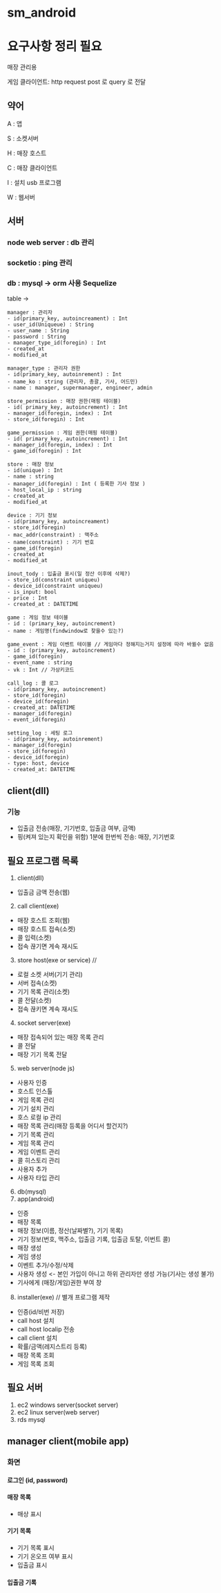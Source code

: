 # sm_android

# 요구사항 정리 필요

매장 관리용

게임 클라이언트: http request post 로 query 로 전달

## 약어

A : 앱

S : 소켓서버

H : 매장 호스트

C : 매장 클라이언트

I : 설치 usb 프로그램

W : 웹서버


## 서버 
### node web server : db 관리 

### socketio : ping 관리

### db : mysql -> orm 사용 Sequelize

  table -> 
    
    manager : 관리자 
    - id(primary_key, autoincreament) : Int
    - user_id(Uniqueue) : String
    - user_name : String
    - password : String
    - manager_type_id(foregin) : Int
    - created_at
    - modified_at

    manager_type : 관리자 권한
    - id(primary_key, autoinrement) : Int
    - name_ko : string (관리자, 총괄, 기사, 어드민)
    - name : manager, supermanager, engineer, admin
    
    store_permission : 매장 권한(매핑 테이블)
    - id( primary_key, autoincrement) : Int
    - manager_id(foregin, index) : Int
    - store_id(foregin) : Int
    
    game_permission : 게임 권한(매핑 테이블)
    - id( primary_key, autoincrement) : Int
    - manager_id(foregin, index) : Int
    - game_id(foregin) : Int
    
    store : 매장 정보
    - id(unique) : Int
    - name : string
    - manager_id(foregin) : Int ( 등록한 기사 정보 )
    - host_local_ip : string
    - created_at
    - modified_at
            
    device : 기기 정보
    - id(primary_key, autoincreament)
    - store_id(foregin)
    - mac_addr(constraint) : 맥주소
    - name(constraint) : 기기 번호
    - game_id(foregin)
    - created_at
    - modified_at

    inout_tody : 입출금 표시(일 정산 이후에 삭제?)
    - store_id(constraint uniqueu)
    - device_id(constraint uniqueu)
    - is_input: bool
    - price : Int
    - created_at : DATETIME
   
    game : 게임 정보 테이블
    - id : (primary_key, autoincrement)
    - name : 게임명(findwindow로 찾을수 있는?)
    
    game_event : 게임 이벤트 테이블 // 게임마다 정해지는거지 설정에 따라 바뀔수 없음
    - id : (primary_key, autoincrement)
    - game_id(foregin)
    - event_name : string
    - vk : Int // 가상키코드
    
    call_log : 콜 로그
    - id(primary_key, autoincrement)
    - store_id(foregin)
    - device_id(foregin)
    - created_at: DATETIME
    - manager_id(foregin)
    - event_id(foregin)
    
    setting_log : 세팅 로그
    - id(primary_key, autoinrement)
    - manager_id(foregin)
    - store_id(foregin)
    - device_id(foregin)
    - type: host, device
    - created_at: DATETIME
    
## client(dll)

### 기능 

- 입출금 전송(매장, 기기번호, 입출금 여부, 금액)
- 핑(켜져 있는지 확인을 위함) 1분에 한번씩 전송: 매장, 기기번호


## 필요 프로그램 목록

1. client(dll)
  - 입출금 금액 전송(웹)
2. call client(exe)  
  - 매장 호스트 조회(웹)
  - 매장 호스트 접속(소켓)
  - 콜 입력(소켓)
  - 접속 끊기면 게속 재시도
3. store host(exe or service) //
  - 로컬 소켓 서버(기기 관리)
  - 서버 접속(소켓)
  - 기기 목록 관리(소켓)
  - 콜 전달(소켓)
  - 접속 끊키면 계속 재시도
4. socket server(exe)
  - 매장 접속되어 있는 매장 목록 관리
  - 콜 전달
  - 매장 기기 목록 전달
5. web server(node js)
  - 사용자 인증
  - 호스트 인스톨
  - 게임 목록 관리
  - 기기 설치 관리
  - 호스 로컬 ip 관리
  - 매장 목록 관리(매장 등록을 어디서 할건지?)
  - 기기 목록 관리
  - 게임 목록 관리
  - 게임 이벤트 관리
  - 콜 히스토리 관리
  - 사용자 추가
  - 사용자 타입 관리
6. db(mysql)
7. app(android)
  - 인증 
  - 매장 목록 
  - 매장 정보(이름, 정산(날짜별?), 기기 목록)
  - 기기 정보(번호, 맥주소, 입출금 기록, 입출금 토탈, 이번트 콜)
  - 매장 생성 
  - 게임 생성
  - 이벤트 추가/수정/삭제
  - 사용자 생성 <- 본인 가입이 아니고 하위 관리자만 생성 가능(기사는 생성 불가)
  - 기사에게 (매장/게임)권한 부여 창
8. installer(exe) // 별개 프로그램 제작
  - 인증(id/비번 저장)
  - call host 설치
  - call host localip 전송
  - call client 설치
  - 확률/금액(레지스트리 등록)
  - 매장 목록 조회
  - 게임 목록 조회
 
## 필요 서버
1. ec2 windows server(socket server)
2. ec2 linux  server(web server)
3. rds mysql 

## manager client(mobile app)  

### 화면 

#### 로그인 (id, password)

#### 매장 목록
  - 매상 표시
#### 기기 목록
  - 기기 목록 표시
  - 기기 온오프 여부 표시
  - 입출금 표시

#### 입출금 기록






